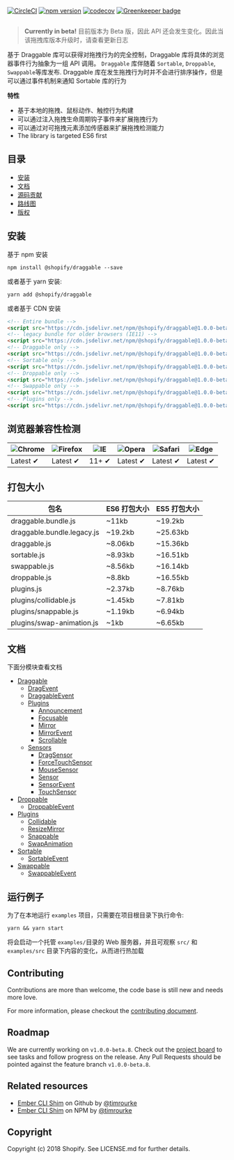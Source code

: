 [![CircleCI](https://circleci.com/gh/Shopify/draggable/tree/master.svg?style=shield)](https://circleci.com/gh/Shopify/draggable/tree/master)
[![npm version](https://badge.fury.io/js/%40shopify%2Fdraggable.svg)](https://badge.fury.io/js/%40shopify%2Fdraggable)
[![codecov](https://codecov.io/gh/Shopify/draggable/branch/master/graph/badge.svg)](https://codecov.io/gh/Shopify/draggable)
[![Greenkeeper badge](https://badges.greenkeeper.io/Shopify/draggable.svg)](https://greenkeeper.io/)

<a href="https://shopify.github.io/draggable" title="Visit Draggable website">
  <img src="https://user-images.githubusercontent.com/643944/35602291-99e2c56e-0605-11e8-847f-95f1f6be1610.jpg" alt="">
</a>

> **Currently in beta!** 目前版本为 Beta 版，因此 API 还会发生变化。因此当该拖拽库版本升级时，请查看更新日志

基于 Draggable 库可以获得对拖拽行为的完全控制，Draggable 库将具体的浏览器事件行为抽象为一组 API 调用。
`Draggable` 库伴随着 `Sortable`, `Droppable`, `Swappable`等库发布. Draggable 库在发生拖拽行为时并不会进行排序操作，但是可以通过事件机制来通知 Sortable 库的行为

**特性**

- 基于本地的拖拽、鼠标动作、触控行为构建
- 可以通过注入拖拽生命周期钩子事件来扩展拖拽行为
- 可以通过对可拖拽元素添加传感器来扩展拖拽检测能力
- The library is targeted ES6 first

## 目录

- [安装](#install)
- [文档](#documentation)
- [源码贡献](#contributing)
- [路线图](#roadmap)
- [版权](#copyright)

## 安装

基于 npm 安装

```
npm install @shopify/draggable --save
```

或者基于 yarn 安装:

```
yarn add @shopify/draggable
```

或者基于 CDN 安装

```html
<!-- Entire bundle -->
<script src="https://cdn.jsdelivr.net/npm/@shopify/draggable@1.0.0-beta.8/lib/draggable.bundle.js"></script>
<!-- legacy bundle for older browsers (IE11) -->
<script src="https://cdn.jsdelivr.net/npm/@shopify/draggable@1.0.0-beta.8/lib/draggable.bundle.legacy.js"></script>
<!-- Draggable only -->
<script src="https://cdn.jsdelivr.net/npm/@shopify/draggable@1.0.0-beta.8/lib/draggable.js"></script>
<!-- Sortable only -->
<script src="https://cdn.jsdelivr.net/npm/@shopify/draggable@1.0.0-beta.8/lib/sortable.js"></script>
<!-- Droppable only -->
<script src="https://cdn.jsdelivr.net/npm/@shopify/draggable@1.0.0-beta.8/lib/droppable.js"></script>
<!-- Swappable only -->
<script src="https://cdn.jsdelivr.net/npm/@shopify/draggable@1.0.0-beta.8/lib/swappable.js"></script>
<!-- Plugins only -->
<script src="https://cdn.jsdelivr.net/npm/@shopify/draggable@1.0.0-beta.8/lib/plugins.js"></script>
```

## 浏览器兼容性检测

| ![Chrome](https://raw.github.com/alrra/browser-logos/master/src/chrome/chrome_48x48.png) | ![Firefox](https://raw.github.com/alrra/browser-logos/master/src/firefox/firefox_48x48.png) | ![IE](https://raw.github.com/alrra/browser-logos/master/src/archive/internet-explorer_9-11/internet-explorer_9-11_48x48.png) | ![Opera](https://raw.github.com/alrra/browser-logos/master/src/opera/opera_48x48.png) | ![Safari](https://raw.github.com/alrra/browser-logos/master/src/safari/safari_48x48.png) | ![Edge](https://raw.github.com/alrra/browser-logos/master/src/edge/edge_48x48.png) |
| ---------------------------------------------------------------------------------------- | ------------------------------------------------------------------------------------------- | ---------------------------------------------------------------------------------------------------------------------------- | ------------------------------------------------------------------------------------- | ---------------------------------------------------------------------------------------- | ---------------------------------------------------------------------------------- |
| Latest ✔                                                                                 | Latest ✔                                                                                    | 11+ ✔                                                                                                                        | Latest ✔                                                                              | Latest ✔                                                                                 | Latest ✔                                                                           |

## 打包大小

| 包名                       | ES6 打包大小 | ES5 打包大小 |
| -------------------------- | ------------ | ------------ |
| draggable.bundle.js        | ~11kb        | ~19.2kb      |
| draggable.bundle.legacy.js | ~19.2kb      | ~25.63kb     |
| draggable.js               | ~8.06kb      | ~15.36kb     |
| sortable.js                | ~8.93kb      | ~16.51kb     |
| swappable.js               | ~8.56kb      | ~16.14kb     |
| droppable.js               | ~8.8kb       | ~16.55kb     |
| plugins.js                 | ~2.37kb      | ~8.76kb      |
| plugins/collidable.js      | ~1.45kb      | ~7.81kb      |
| plugins/snappable.js       | ~1.19kb      | ~6.94kb      |
| plugins/swap-animation.js  | ~1kb         | ~6.65kb      |

## 文档

下面分模块查看文档

- [Draggable](src/Draggable)
  - [DragEvent](src/Draggable/DragEvent)
  - [DraggableEvent](src/Draggable/DraggableEvent)
  - [Plugins](src/Draggable/Plugins)
    - [Announcement](src/Draggable/Plugins/Announcement)
    - [Focusable](src/Draggable/Plugins/Focusable)
    - [Mirror](src/Draggable/Plugins/Mirror)
    - [MirrorEvent](src/Draggable/Plugins/Mirror/MirrorEvent)
    - [Scrollable](src/Draggable/Plugins/Scrollable)
  - [Sensors](src/Draggable/Sensors)
    - [DragSensor](src/Draggable/Sensors/DragSensor)
    - [ForceTouchSensor](src/Draggable/Sensors/ForceTouchSensor)
    - [MouseSensor](src/Draggable/Sensors/MouseSensor)
    - [Sensor](src/Draggable/Sensors/Sensor)
    - [SensorEvent](src/Draggable/Sensors/SensorEvent)
    - [TouchSensor](src/Draggable/Sensors/TouchSensor)
- [Droppable](src/Droppable)
  - [DroppableEvent](src/Droppable/DroppableEvent)
- [Plugins](src/Plugins)
  - [Collidable](src/Plugins/Collidable)
  - [ResizeMirror](src/Plugins/ResizeMirror)
  - [Snappable](src/Plugins/Snappable)
  - [SwapAnimation](src/Plugins/SwapAnimation)
- [Sortable](src/Sortable)
  - [SortableEvent](src/Sortable/SortableEvent)
- [Swappable](src/Swappable)
  - [SwappableEvent](src/Swappable/SwappableEvent)

## 运行例子

为了在本地运行 `examples` 项目，只需要在项目根目录下执行命令:

```
yarn && yarn start
```

将会启动一个托管 `examples/`目录的 Web 服务器，并且可观察 `src/` 和 `examples/src` 目录下内容的变化，从而进行热加载

## Contributing

Contributions are more than welcome, the code base is still new and needs more love.

For more information, please checkout the [contributing document](https://github.com/Shopify/draggable/blob/master/CONTRIBUTING.md).

## Roadmap

We are currently working on `v1.0.0-beta.8`. Check out the [project board](https://github.com/Shopify/draggable/projects/3) to see tasks and follow progress on the release. Any Pull Requests should be pointed against the feature branch `v1.0.0-beta.8`.

## Related resources

- [Ember CLI Shim](https://github.com/timrourke/ember-cli-shopify-draggable-shim) on Github by [@timrourke](https://github.com/timrourke)
- [Ember CLI Shim](https://www.npmjs.com/package/ember-cli-shopify-draggable-shim) on NPM by [@timrourke](https://github.com/timrourke)

## Copyright

Copyright (c) 2018 Shopify. See LICENSE.md for further details.
